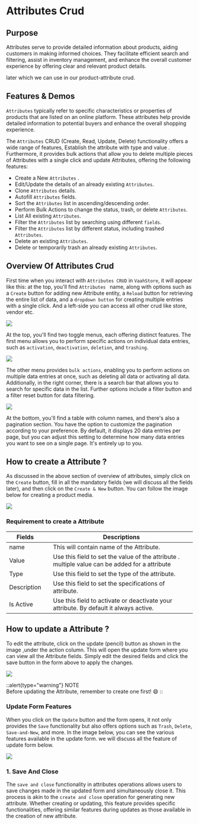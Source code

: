 # Attributes Crud

## Purpose


Attributes serve to provide detailed information about products, aiding 
customers in making informed choices. They facilitate efficient search and 
filtering,  assist in inventory management, and enhance the overall customer 
experience by offering clear and relevant product details.

later which we can use in our product-attribute crud.

## Features & Demos

`Attributes` typically refer to specific characteristics or properties of 
products that are listed on an online platform. These attributes help 
provide detailed information to potential buyers and enhance the overall 
shopping experience.

The `Attributes` CRUD (Create, Read, Update, Delete) functionality offers a wide range of features,
Establish the attribute with type and value . Furthermore, it provides bulk actions that allow you
to delete multiple pieces of Attributes with a single click and update Attributes, offering the following features:



- Create a New `Attributes` .
- Edit/Update the details of an already existing `Attributes`.
- Clone `Attributes` details.
- Autofill `Attributes` fields.
- Sort the `Attributes` list in ascending/descending order.
- Perform Bulk Actions to change the status, trash, or delete `Attributes`.
- List All existing `Attributes`.
- Filter the `Attributes` list by searching using different `fields`.
- Filter the `Attributes` list by different status, including trashed `Attributes`.
- Delete an existing `Attributes`.
- Delete or temporarily trash an already existing `Attributes`.


## Overview Of Attributes Crud

First time when  you interact with `Attributes CRUD` in `VaahStore`, it will appear like this: at the top,
you'll find  `Attributes ` name, along with options such as a `Create` button for adding new Attribute entity,
a `Reload` button for retrieving the entire list of data, and a `dropdown button` for creating multiple entries with a single click.
And a left-side you can access all other crud like store, vendor etc.

<img src="/images/vaahstore/attributes/overview.png">


At the top, you'll find two toggle menus, each offering distinct features.
The first menu allows you to perform specific actions on individual data entries, such as `activation`, `deactivation`, `deletion`, and `trashing`.

<img src="/images/vaahstore/attributes/item-action.png">

The other menu provides `bulk actions`, enabling you to perform actions on multiple data entries at once, such as deleting all data or activating all data. Additionally, in the right corner,
there is a search bar that allows you to search for specific data in the list. Further options include a filter button and a filter reset button for data filtering.

<img src="/images/vaahstore/attributes/bulk-action.png">

At the bottom, you'll find a table with column names, and there's also a pagination section.
You have the option to customize the pagination according to your preference.
By default, it displays 20 data entries per page, but you can adjust this setting to determine how many data entries you want to see on a single page.
It's entirely up to you.




## How to create a Attribute ?

As discussed in the above section of overview of attributes, simply click on the `Create` button,
fill in all the mandatory fields (we will discuss all the fields later), and then click on the
`Create & New` button. You can follow the image below for creating a product media.

<img src="/images/vaahstore/attributes/create.png">


### Requirement to create a Attribute

| Fields         |      | Descriptions                                      |
| ------------ | ---- | -------------------------------------------- |
| name         |      |  This will contain name of the Attribute.          |
| Value         |      | Use this field to set the value of the attribute  . multiple value can be added for a attribute         |
| Type         |      | Use this field to set the type of the  attribute.         |
| Description   |      | Use this field to set the specifications of attribute.   |
| Is Active         |      | Use this field to activate or deactivate your attribute. By default it always active.         |


## How to update a  Attribute ?

To edit the attribute, click on the update (pencil) button as shown in the image ,under the action column.
This will open the update form where you can view all the Attribute fields.
Simply edit the desired fields and click the save button in the form above to apply the changes.

<img src="/images/vaahstore/attributes/edit-button.png">

::alert{type="warning"}
NOTE   
Before updating the Attribute, remember to create one first! :smile:
::


### Update Form Features

When you click on the `Update` button and the form opens, it not only provides the `Save`
functionality but also offers options such as `Trash`, `Delete`, `Save-and-New`, and more.
In the image below, you can see the various features available in the update form. we will discuss
all the feature of update form below.

<img src="/images/vaahstore/attributes/edit-options.png">



###  1. Save And Close

The `save and close` functionality in attributes operations allows users to save changes
made in the updated form and simultaneously close it. This process is akin to the `create and close` operation for generating new attribute. Whether creating or updating, this feature
provides specific functionalities, offering similar features during updates as those available
in the creation of new attribute.









